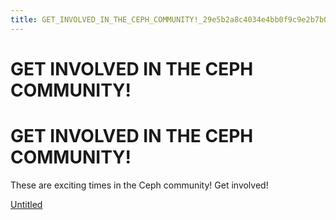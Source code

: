 ```yaml
---
title: GET_INVOLVED_IN_THE_CEPH_COMMUNITY!_29e5b2a8c4034e4bb0f9c9e2b7b0e6b2
---
```


# GET INVOLVED IN THE CEPH COMMUNITY!

# GET INVOLVED IN THE CEPH COMMUNITY!

These are exciting times in the Ceph community! Get involved!

[Untitled](assets/Untitled%20Database%20d36ceb499dfe485aa8fa05e81134c132.csv)